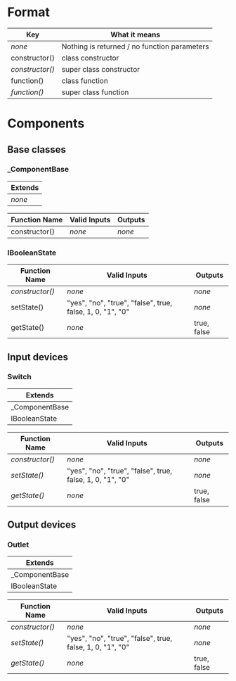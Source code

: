 # Format
| Key             | What it means                                |
|-----------------|----------------------------------------------|
| *none*          | Nothing is returned / no function parameters |
| constructor()   | class constructor                            |
| *constructor()* | super class constructor                      |
| function()      | class function                               |
| *function()*    | super class function                         |

# Components

## Base classes
### _ComponentBase
| Extends        |
|----------------|
| *none*         |

| Function Name | Valid Inputs                                              | Outputs     |
|---------------|-----------------------------------------------------------|-------------|
| constructor() | *none*                                                    | *none*      |

### IBooleanState
| Function Name   | Valid Inputs                                              | Outputs     |
|-----------------|-----------------------------------------------------------|-------------|
| *constructor()* | *none*                                                    | *none*      |
| setState()      | "yes", "no", "true", "false", true, false, 1, 0, "1", "0" | *none*      |
| getState()      | *none*                                                    | true, false |

## Input devices
### Switch
| Extends        |
|----------------|
| _ComponentBase |
| IBooleanState  |

| Function Name   | Valid Inputs                                              | Outputs     |
|-----------------|-----------------------------------------------------------|-------------|
| *constructor()* | *none*                                                    | *none*      |
| *setState()*    | "yes", "no", "true", "false", true, false, 1, 0, "1", "0" | *none*      |
| *getState()*    | *none*                                                    | true, false |

## Output devices
### Outlet
| Extends        |
|----------------|
| _ComponentBase |
| IBooleanState  |

| Function Name   | Valid Inputs                                              | Outputs     |
|-----------------|-----------------------------------------------------------|-------------|
| *constructor()* | *none*                                                    | *none*      |
| *setState()*    | "yes", "no", "true", "false", true, false, 1, 0, "1", "0" | *none*      |
| *getState()*    | *none*                                                    | true, false |